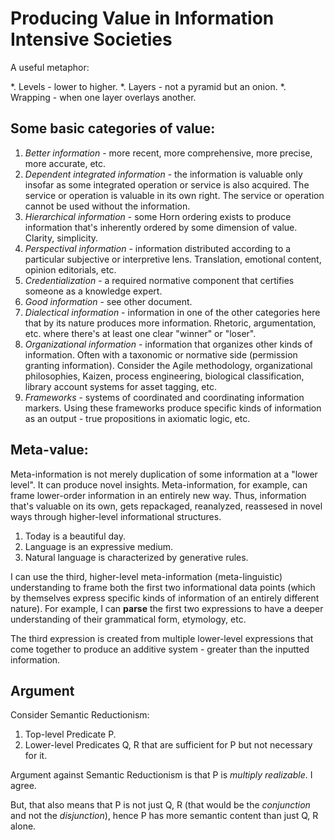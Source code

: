 # Producing Value in Information Intensive Societies

A useful metaphor:

*. Levels - lower to higher.
*. Layers - not a pyramid but an onion.
*. Wrapping - when one layer overlays another.

## Some basic categories of value:

1. *Better information* - more recent, more comprehensive, more precise, more accurate, etc.
1. *Dependent integrated information* - the information is valuable only insofar as some integrated operation or service is also acquired. The service or operation is valuable in its own right. The service or operation cannot be used without the information.
1. *Hierarchical information* - some Horn ordering exists to produce information that's inherently ordered by some dimension of value. Clarity, simplicity.
1. *Perspectival information* - information distributed according to a particular subjective or interpretive lens. Translation, emotional content, opinion editorials, etc.
1. *Credentialization* - a required normative component that certifies someone as a knowledge expert.
1. *Good information* - see other document.
1. *Dialectical information* - information in one of the other categories here that by its nature produces more information. Rhetoric, argumentation, etc. where there's at least one clear "winner" or "loser".
1. *Organizational information* - information that organizes other kinds of information. Often with a taxonomic or normative side (permission granting information). Consider the Agile methodology, organizational philosophies, Kaizen, process engineering, biological classification, library account systems for asset tagging, etc.
1. *Frameworks* - systems of coordinated and coordinating information markers. Using these frameworks produce specific kinds of information as an output - true propositions in axiomatic logic, etc.

## Meta-value:

Meta-information is not merely duplication of some information at a "lower level". It can produce novel insights. Meta-information, for example, can frame lower-order information in an entirely new way. Thus, information that's valuable on its own, gets repackaged, reanalyzed, reassesed in novel ways through higher-level informational structures.

1. Today is a beautiful day.
1. Language is an expressive medium.
1. Natural language is characterized by generative rules.

I can use the third, higher-level meta-information (meta-linguistic) understanding to frame both the first two informational data points (which by themselves express specific kinds of information of an entirely different nature). For example, I can **parse** the first two expressions to have a deeper understanding of their grammatical form, etymology, etc.

The third expression is created from multiple lower-level expressions that come together to produce an additive system - greater than the inputted information.

## Argument

Consider Semantic Reductionism:

1. Top-level Predicate P.
1. Lower-level Predicates Q, R that are sufficient for P but not necessary for it.

Argument against Semantic Reductionism is that P is *multiply realizable*. I agree.

But, that also means that P is not just Q, R (that would be the *conjunction* and not the *disjunction*), hence P has more semantic content than just Q, R alone.
